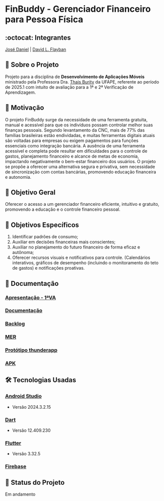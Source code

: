 # FinBuddy - Gerenciador Financeiro para Pessoa Física
## :octocat: Integrantes
[José Daniel](https://github.com/JoseDanielF) | [David L. Flayban](https://github.com/Flayban) 
## :page_with_curl: Sobre o Projeto
Projeto para a disciplina de __Desenvolvimento de Aplicações Móveis__ ministrado pela Professora Dra. [Thais Burity](https://github.com/taburity) da UFAPE, referente ao período de 2025.1 com intuito de avaliação para a 1ª e 2ª Verificação de Aprendizagem.

## :round_pushpin: Motivação
O projeto FinBuddy surge da necessidade de uma ferramenta gratuita, manual e acessível para que os indivíduos possam controlar melhor suas finanças pessoais. Segundo levantamento da CNC, mais de 77% das famílias brasileiras estão endividadas, e muitas ferramentas digitais atuais são voltadas para empresas ou exigem pagamentos para funções essenciais como integração bancária.
A ausência de uma ferramenta acessível e completa pode resultar em dificuldades para o controle de gastos, planejamento financeiro e alcance de metas de economia, impactando negativamente o bem-estar financeiro dos usuários.
O projeto se propõe a oferecer uma alternativa segura e privativa, sem necessidade de sincronização com contas bancárias, promovendo educação financeira e autonomia.

## :round_pushpin: Objetivo Geral 
Oferecer o acesso a um gerenciador financeiro eficiente, intuitivo e gratuito, promovendo a educação e o controle financeiro pessoal.

## :round_pushpin: Objetivos Específicos
  1. Identificar padrões de consumo;
  2. Auxiliar em decisões financeiras mais conscientes;
  3. Auxiliar no planejamento do futuro financeiro de forma eficaz e autônoma;
  4. Oferecer recursos visuais e notificativos para controle. (Calendários interativos, gráficos de desempenho (incluindo o monitoramento do teto de gastos) e notificações proativas.

## :round_pushpin: Documentação
### [Apresentação - 1ªVA](https://youtu.be/b-vILmdQqhE)
### [Documentação](https://drive.google.com/drive/folders/1BDYb_pvn6g7q761QtnoIvFlAilXBlSeC?usp=drive_link)
### [Backlog](https://github.com/orgs/Dev-Sphere-Enterprise/projects/1/views/1)
### [MER](https://docs.google.com/document/d/1kokUXbemNmx6zhpN7YFtU9qcu4vgtK8VKb_nUdexH5k/edit?tab=t.0)
### [Protótipo thunderapp](https://www.figma.com/proto/rigBzs5uKKdDOERVPQ0gUl/Prot%C3%B3tipo-Mobile?node-id=1-5&p=f&t=OclfwwYsgEOZi8gQ-0&scaling=scale-down&content-scaling=fixed&page-id=0%3A1&starting-point-node-id=1%3A5)
### [APK]()


## :hammer_and_wrench: Tecnologias Usadas
### [Android Studio](https://developer.android.com/studio?hl=pt-br)
*   Versão 2024.3.2.15
### [Dart](https://dart.dev/)
*   Versão 12.409.230
### [Flutter](https://flutter.dev/)
*   Versão 3.32.5
### [Firebase](https://firebase.google.com/?hl=pt-br)

## :construction: Status do Projeto
Em andamento
